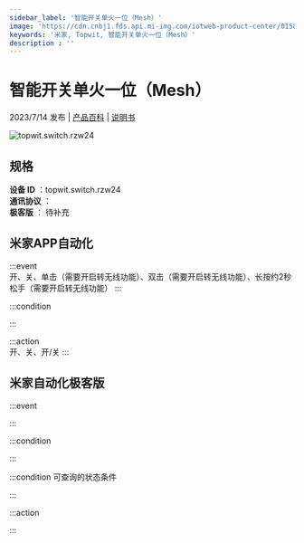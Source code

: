 ```yaml
---
sidebar_label: '智能开关单火一位（Mesh）'
image: 'https://cdn.cnbj1.fds.api.mi-img.com/iotweb-product-center/01581e0604ac6f2424509702e64699ab_1688633101005.png?GalaxyAccessKeyId=AKVGLQWBOVIRQ3XLEW&Expires=9223372036854775807&Signature=E9rDB4XajHoxWN8tGbiYWE9o3h8='
keywords: '米家, Topwit, 智能开关单火一位（Mesh）'
description : ''
---
```

# 智能开关单火一位（Mesh）

2023/7/14 发布 | [产品百科](https://home.mi.com/webapp/content/baike/product/index.html?model=topwit.switch.rzw24/) | [说明书](https://home.mi.com/views/introduction.html?model=topwit.switch.rzw24&region=cn)

![topwit.switch.rzw24](https://cdn.cnbj1.fds.api.mi-img.com/iotweb-product-center/01581e0604ac6f2424509702e64699ab_1688633101005.png?GalaxyAccessKeyId=AKVGLQWBOVIRQ3XLEW&Expires=9223372036854775807&Signature=E9rDB4XajHoxWN8tGbiYWE9o3h8=)

## 规格  
> 
**设备 ID** ：topwit.switch.rzw24  
**通讯协议** ：  
**极客版**  ： 待补充 


## 米家APP自动化  

:::event  
开、关、单击（需要开启转无线功能）、双击（需要开启转无线功能）、长按约2秒松手（需要开启转无线功能）
:::

:::condition  

:::

:::action   
开、关、开/关
:::

## 米家自动化极客版  

:::event  

:::

:::condition  

:::

:::condition 可查询的状态条件  

:::

:::action  

:::

        
